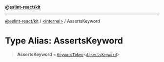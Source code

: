 [**@eslint-react/kit**](../../README.md)

***

[@eslint-react/kit](../../README.md) / [\<internal\>](../README.md) / AssertsKeyword

# Type Alias: AssertsKeyword

> **AssertsKeyword** = [`KeywordToken`](../interfaces/KeywordToken-1.md)\<[`AssertsKeyword`](../enumerations/SyntaxKind.md#assertskeyword)\>
